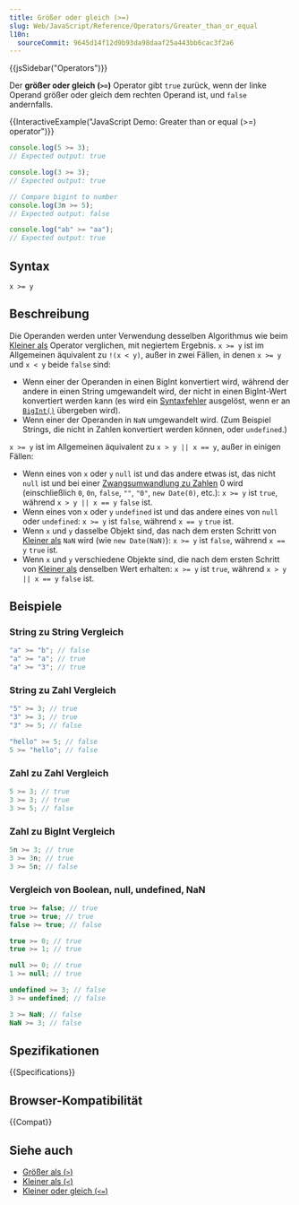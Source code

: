 ```yaml
---
title: Größer oder gleich (>=)
slug: Web/JavaScript/Reference/Operators/Greater_than_or_equal
l10n:
  sourceCommit: 9645d14f12d9b93da98daaf25a443bb6cac3f2a6
---
```


{{jsSidebar("Operators")}}

Der **größer oder gleich (`>=`)** Operator gibt `true` zurück, wenn der linke Operand größer oder gleich dem rechten Operand ist, und `false` andernfalls.

{{InteractiveExample("JavaScript Demo: Greater than or equal (>=) operator")}}

```js interactive-example
console.log(5 >= 3);
// Expected output: true

console.log(3 >= 3);
// Expected output: true

// Compare bigint to number
console.log(3n >= 5);
// Expected output: false

console.log("ab" >= "aa");
// Expected output: true
```

## Syntax

```js-nolint
x >= y
```

## Beschreibung

Die Operanden werden unter Verwendung desselben Algorithmus wie beim [Kleiner als](/de/docs/Web/JavaScript/Reference/Operators/Less_than) Operator verglichen, mit negiertem Ergebnis. `x >= y` ist im Allgemeinen äquivalent zu `!(x < y)`, außer in zwei Fällen, in denen `x >= y` und `x < y` beide `false` sind:

- Wenn einer der Operanden in einen BigInt konvertiert wird, während der andere in einen String umgewandelt wird, der nicht in einen BigInt-Wert konvertiert werden kann (es wird ein [Syntaxfehler](/de/docs/Web/JavaScript/Reference/Errors/Invalid_BigInt_syntax) ausgelöst, wenn er an [`BigInt()`](/de/docs/Web/JavaScript/Reference/Global_Objects/BigInt/BigInt) übergeben wird).
- Wenn einer der Operanden in `NaN` umgewandelt wird. (Zum Beispiel Strings, die nicht in Zahlen konvertiert werden können, oder `undefined`.)

`x >= y` ist im Allgemeinen äquivalent zu `x > y || x == y`, außer in einigen Fällen:

- Wenn eines von `x` oder `y` `null` ist und das andere etwas ist, das nicht `null` ist und bei einer [Zwangsumwandlung zu Zahlen](/de/docs/Web/JavaScript/Guide/Data_structures#numeric_coercion) 0 wird (einschließlich `0`, `0n`, `false`, `""`, `"0"`, `new Date(0)`, etc.): `x >= y` ist `true`, während `x > y || x == y` `false` ist.
- Wenn eines von `x` oder `y` `undefined` ist und das andere eines von `null` oder `undefined`: `x >= y` ist `false`, während `x == y` `true` ist.
- Wenn `x` und `y` dasselbe Objekt sind, das nach dem ersten Schritt von [Kleiner als](/de/docs/Web/JavaScript/Reference/Operators/Less_than) `NaN` wird (wie `new Date(NaN)`): `x >= y` ist `false`, während `x == y` `true` ist.
- Wenn `x` und `y` verschiedene Objekte sind, die nach dem ersten Schritt von [Kleiner als](/de/docs/Web/JavaScript/Reference/Operators/Less_than) denselben Wert erhalten: `x >= y` ist `true`, während `x > y || x == y` `false` ist.

## Beispiele

### String zu String Vergleich

```js
"a" >= "b"; // false
"a" >= "a"; // true
"a" >= "3"; // true
```

### String zu Zahl Vergleich

```js
"5" >= 3; // true
"3" >= 3; // true
"3" >= 5; // false

"hello" >= 5; // false
5 >= "hello"; // false
```

### Zahl zu Zahl Vergleich

```js
5 >= 3; // true
3 >= 3; // true
3 >= 5; // false
```

### Zahl zu BigInt Vergleich

```js
5n >= 3; // true
3 >= 3n; // true
3 >= 5n; // false
```

### Vergleich von Boolean, null, undefined, NaN

```js
true >= false; // true
true >= true; // true
false >= true; // false

true >= 0; // true
true >= 1; // true

null >= 0; // true
1 >= null; // true

undefined >= 3; // false
3 >= undefined; // false

3 >= NaN; // false
NaN >= 3; // false
```

## Spezifikationen

{{Specifications}}

## Browser-Kompatibilität

{{Compat}}

## Siehe auch

- [Größer als (`>`)](/de/docs/Web/JavaScript/Reference/Operators/Greater_than)
- [Kleiner als (`<`)](/de/docs/Web/JavaScript/Reference/Operators/Less_than)
- [Kleiner oder gleich (`<=`)](/de/docs/Web/JavaScript/Reference/Operators/Less_than_or_equal)
